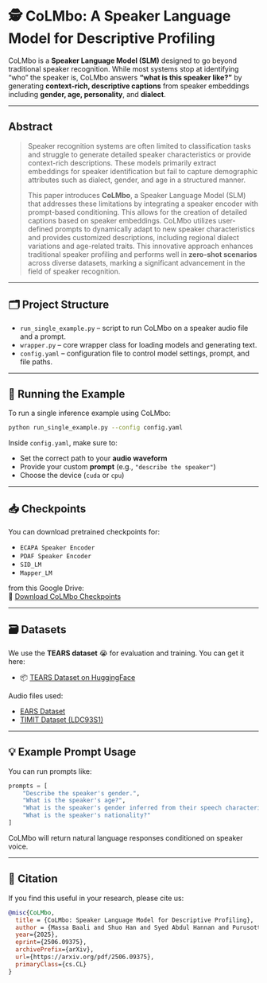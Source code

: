 
# 🕵 CoLMbo: A Speaker Language Model for Descriptive Profiling

CoLMbo is a **Speaker Language Model (SLM)** designed to go beyond traditional speaker recognition. While most systems stop at identifying “who” the speaker is, CoLMbo answers **“what is this speaker like?”** by generating **context-rich, descriptive captions** from speaker embeddings including **gender, age, personality**, and **dialect**.

---

## Abstract

> Speaker recognition systems are often limited to classification tasks and struggle to generate detailed speaker characteristics or provide context-rich descriptions. These models primarily extract embeddings for speaker identification but fail to capture demographic attributes such as dialect, gender, and age in a structured manner.
>
> This paper introduces **CoLMbo**, a Speaker Language Model (SLM) that addresses these limitations by integrating a speaker encoder with prompt-based conditioning. This allows for the creation of detailed captions based on speaker embeddings. CoLMbo utilizes user-defined prompts to dynamically adapt to new speaker characteristics and provides customized descriptions, including regional dialect variations and age-related traits. This innovative approach enhances traditional speaker profiling and performs well in **zero-shot scenarios** across diverse datasets, marking a significant advancement in the field of speaker recognition.

---

## 🗂️ Project Structure

- `run_single_example.py` – script to run CoLMbo on a speaker audio file and a prompt.
- `wrapper.py` – core wrapper class for loading models and generating text.
- `config.yaml` – configuration file to control model settings, prompt, and file paths.

---

## 🚀 Running the Example

To run a single inference example using CoLMbo:

```bash
python run_single_example.py --config config.yaml
```

Inside `config.yaml`, make sure to:
- Set the correct path to your **audio waveform**
- Provide your custom **prompt** (e.g., `"describe the speaker"`)
- Choose the device (`cuda` or `cpu`)

---

## 📥 Checkpoints

You can download pretrained checkpoints for:

- `ECAPA Speaker Encoder`  
- `PDAF Speaker Encoder`  
- `SID_LM`  
- `Mapper_LM`

from this Google Drive:  
🔗 [Download CoLMbo Checkpoints](https://drive.google.com/drive/folders/1OzYxobJ6w1RMZlPHVkX20xcUgSQQPlMC)

---

## 🗃️ Datasets

We use the **TEARS dataset** 😭 for evaluation and training. You can get it here:

- 📦 [TEARS Dataset on HuggingFace](https://huggingface.co/datasets/cmu-mlsp/TEARS)

Audio files used:
- [EARS Dataset](https://github.com/facebookresearch/ears_dataset/tree/main)
- [TIMIT Dataset (LDC93S1)](https://catalog.ldc.upenn.edu/LDC93S1)

---

## 💡 Example Prompt Usage

You can run prompts like:

```python
prompts = [
    "Describe the speaker's gender.",
    "What is the speaker's age?",
    "What is the speaker's gender inferred from their speech characteristics?",
    "What is the speaker's nationality?"
]
```

CoLMbo will return natural language responses conditioned on speaker voice.

---

## 📌 Citation

If you find this useful in your research, please cite us:

```bibtex
@misc{CoLMbo,
  title = {CoLMbo: Speaker Language Model for Descriptive Profiling},
  author = {Massa Baali and Shuo Han and Syed Abdul Hannan and Purusottam Samal and Karanveer Singh and Soham Deshmukh and Rita Singh and Bhiksha Raj},
  year={2025},
  eprint={2506.09375},
  archivePrefix={arXiv},
  url={https://arxiv.org/pdf/2506.09375},
  primaryClass={cs.CL}
}
```
